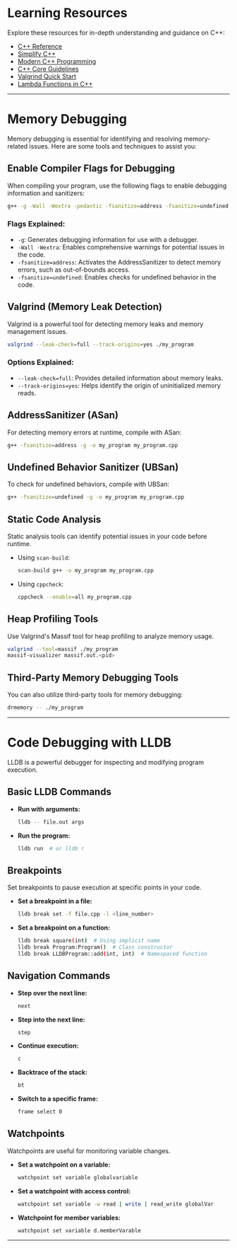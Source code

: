 
# Learning Resources
Explore these resources for in-depth understanding and guidance on C++:

- [C++ Reference](https://en.cppreference.com)
- [Simplify C++](https://simplifycpp.org)
- [Modern C++ Programming](https://github.com/federico-busato/Modern-CPP-Programming)
- [C++ Core Guidelines](https://isocpp.github.io/CppCoreGuidelines/CppCoreGuidelines)
- [Valgrind Quick Start](https://valgrind.org/docs/manual/quick-start.html#quick-start.prepare)
- [Lambda Functions in C++](https://www.gyata.ai/c-plus-plus/lambda-functions)

---

# Memory Debugging
Memory debugging is essential for identifying and resolving memory-related issues. Here are some tools and techniques to assist you:

## Enable Compiler Flags for Debugging
When compiling your program, use the following flags to enable debugging information and sanitizers:

```bash
g++ -g -Wall -Wextra -pedantic -fsanitize=address -fsanitize=undefined -o my_program my_program.cpp
```

### Flags Explained:
- `-g`: Generates debugging information for use with a debugger.
- `-Wall -Wextra`: Enables comprehensive warnings for potential issues in the code.
- `-fsanitize=address`: Activates the AddressSanitizer to detect memory errors, such as out-of-bounds access.
- `-fsanitize=undefined`: Enables checks for undefined behavior in the code.

## Valgrind (Memory Leak Detection)
Valgrind is a powerful tool for detecting memory leaks and memory management issues.

```bash
valgrind --leak-check=full --track-origins=yes ./my_program
```

### Options Explained:
- `--leak-check=full`: Provides detailed information about memory leaks.
- `--track-origins=yes`: Helps identify the origin of uninitialized memory reads.

## AddressSanitizer (ASan)
For detecting memory errors at runtime, compile with ASan:

```bash
g++ -fsanitize=address -g -o my_program my_program.cpp
```

## Undefined Behavior Sanitizer (UBSan)
To check for undefined behaviors, compile with UBSan:

```bash
g++ -fsanitize=undefined -g -o my_program my_program.cpp
```

## Static Code Analysis
Static analysis tools can identify potential issues in your code before runtime.

- Using `scan-build`:
  ```bash
  scan-build g++ -o my_program my_program.cpp
  ```

- Using `cppcheck`:
  ```bash
  cppcheck --enable=all my_program.cpp
  ```

## Heap Profiling Tools
Use Valgrind's Massif tool for heap profiling to analyze memory usage.

```bash
valgrind --tool=massif ./my_program
massif-visualizer massif.out.<pid>
```

## Third-Party Memory Debugging Tools
You can also utilize third-party tools for memory debugging:

```bash
drmemory -- ./my_program
```

---

# Code Debugging with LLDB
LLDB is a powerful debugger for inspecting and modifying program execution.

## Basic LLDB Commands
- **Run with arguments:**
  ```bash
  lldb -- file.out args
  ```
- **Run the program:**
  ```bash
  lldb run  # or lldb r
  ```

## Breakpoints
Set breakpoints to pause execution at specific points in your code.

- **Set a breakpoint in a file:**
  ```bash
  lldb break set -f file.cpp -l <line_number>
  ```

- **Set a breakpoint on a function:**
  ```bash
  lldb break square(int)  # Using implicit name
  lldb break Program:Program()  # Class constructor
  lldb break LLDBProgram::add(int, int)  # Namespaced function
  ```

## Navigation Commands
- **Step over the next line:**
  ```bash
  next
  ```

- **Step into the next line:**
  ```bash
  step
  ```

- **Continue execution:**
  ```bash
  c
  ```

- **Backtrace of the stack:**
  ```bash
  bt
  ```

- **Switch to a specific frame:**
  ```bash
  frame select 0
  ```

## Watchpoints
Watchpoints are useful for monitoring variable changes.

- **Set a watchpoint on a variable:**
  ```bash
  watchpoint set variable globalvariable
  ```

- **Set a watchpoint with access control:**
  ```bash
  watchpoint set variable -w read | write | read_write globalVar
  ```

- **Watchpoint for member variables:**
  ```bash
  watchpoint set variable d.memberVarable
  ```

---
